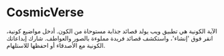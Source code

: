 # CosmicVerse
الآية الكونية هي تطبيق ويب يولد قصائد جذابة مستوحاة من الكون. أدخل مواضيع كونية، انقر فوق 'إنشاء'، واستكشف قصائد فريدة مملوءة بالصور والعواطف. شارك إبداعاتك الكونية مع الأصدقاء أو احفظها للاستلهام.
